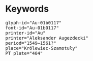 # Keywords
<pre>
glyph-id="Au-01b0117"
font-id="Au-01b0117"
printer-id="Au"
printer="Aleksander Augezdecki"
period="1549–1561?"
place="Królewiec-Szamotuły"
PT plate="404"
</pre>
